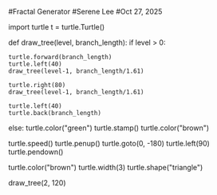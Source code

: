 #Fractal Generator
#Serene Lee
#Oct 27, 2025

import turtle
t = turtle.Turtle()

def draw_tree(level, branch_length):
  if level > 0:
    
    turtle.forward(branch_length)
    turtle.left(40)
    draw_tree(level-1, branch_length/1.61)
    
    turtle.right(80)
    draw_tree(level-1, branch_length/1.61)
    
    turtle.left(40)
    turtle.back(branch_length)
    
  else:
    turtle.color("green")
    turtle.stamp()
    turtle.color("brown")
    
turtle.speed()
turtle.penup()
turtle.goto(0, -180)
turtle.left(90)
turtle.pendown()

turtle.color("brown")
turtle.width(3)
turtle.shape("triangle")

draw_tree(2, 120)